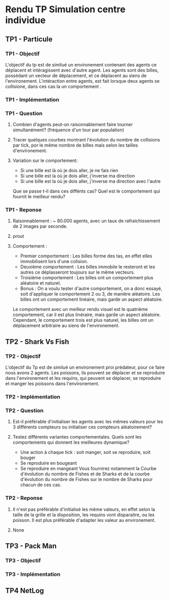 # Rendu TP Simulation centre individue

## TP1 - Particule

### TP1 - Objectif

L'objectif du tp est de similué un environement contenant des agents ce déplacent et intéragissent avec d'autre agent.
Les agents sont des billes, possédant un vecteur de déplacement, et ce déplacent au siens de l'environement.
L'intéraction entre agents, est fait lorsque deux agents se collisione, dans ces cas la un comportement .  

### TP1 - Implémentation

### TP1 - Question

1. Combien d'agents peut-on raisonnablement faire tourner simultanément? (fréquence d'un tour par population)

2. Tracer quelques courbes montrant l'évolution du nombre de collisions par tick, por le même nombre de billes
    mais selon les tailles d'environement.

3. Variation sur le comportement:
    * Si une bille est là où je dois aller, je ne fais rien
    * Si une bille est la où je dois aller, j'inverse ma direction
    * Si une bille est la où je dois aller, j'inverse ma direction avec l'autre

    Que se passe t-il dans ces diffénts cas? Quel est le comportement qui fournit le meilleur rendu?

### TP1 - Reponse

1. Raisonnablement : ~ 80.000 agents, avec un taux de rafraichissement de 2 images par seconde.

2. prout

3. Comportement :
    * Premier comportement : Les billes forme des tas, en effet elles immobilisent lors d'une colision.
    * Deuxième comportement : Les billes immobile le resteront et les autres ce déplasseront toujours sur le même vecteurs.
    * Troisième comportement : Les billes ont un comportement plus aléatoire et naturel.
    * Bonus : 
        On a voulu tester d'autre comportement, on a donc essayé, soit d'appliquer le comportement 2 ou 3, de manière aléatoire.
        Les billes ont un comportement linéaire, mais garde un aspect aléatoire.

    Le comportement avec un meilleur rendu visuel est le quatrième comportement, car il est plus linéraire, mais garde un aspect aléatoire.
    Cependant, le comportement trois est plus naturel, les billes ont un déplacement arbitraire au siens de l'environement.

## TP2 - Shark Vs Fish

### TP2 - Objectif

L'objectif du Tp est de similué un environement proi prédateur, pour ce faire nous avons 2 agents.
Les poissons, ils pouvent se déplacer et se reproduire dans l'environement et les requins, qui
peuvent se déplacer, se reproduire et manger les poissons dans l'environement.

### TP2 - Implémentation

### TP2 - Question

1. Est-il préférable d'initialiser les agents avec les mêmes valeurs pour les 3 différents compteurs
    ou initialiser ces compteurs aléatoirement?

2. Testez différents variantes comportementales. Quels sont les comportements qui donnent les
    meilleures dynamique?
    * Une action à chaque tick : soit manger, soit se reproduire, soit bouger
    * Se reproduire en bougeant
    * Se reproduire en mangeant
    Vous fournirez notamment la Courbe d'évolution du nombre de Fishes et de Sharks et de la courbe
    d'évolution du nombre de Fishes sur le nombre de Sharks pour chacun de ces cas.

### TP2 - Reponse

1. Il n'est pas préférable d'initialisé les même valeurs, en effet selon la taille de la grille et la disposition, les requins
    vont disparaitre, ou les poisson.
    Il est plus préférable d'adapter les valeur au environement.

2. None

## TP3 - Pack Man

### TP3 - Objectif

### TP3 - Implémentation

## TP4 NetLog
